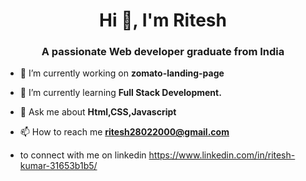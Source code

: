 <h1 align="center">Hi 👋, I'm Ritesh</h1>
<h3 align="center">A passionate Web developer graduate from India</h3>

- 🔭 I’m currently working on **zomato-landing-page**

- 🌱 I’m currently learning **Full Stack Development.**

- 💬 Ask me about **Html,CSS,Javascript**

- 📫 How to reach me **ritesh28022000@gmail.com**

- to connect with me on linkedin https://www.linkedin.com/in/ritesh-kumar-31653b1b5/
